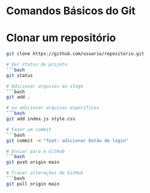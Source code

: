 #  Comandos Básicos do Git

# Clonar um repositório
```bash
git clone https://github.com/usuario/repositorio.git

# Ver status do projeto
```bash
git status

# Adicionar arquivos ao stage
```bash
git add .

# ou adicionar arquivos específicos
```bash
git add index.js style.css

# Fazer um commit
```bash
git commit -m "feat: adicionar botão de login"

# Enviar para o GitHub
```bash
git push origin main

# Trazer alterações do GitHub
```bash
git pull origin main

